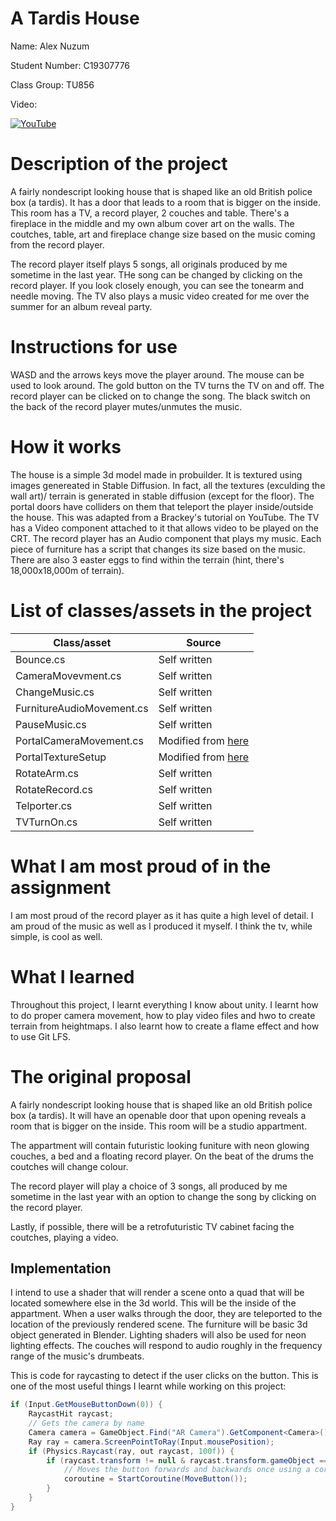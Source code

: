 # A Tardis House

Name: Alex Nuzum

Student Number: C19307776

Class Group: TU856

Video:

[![YouTube](https://i9.ytimg.com/vi_webp/_KZZjSHwsgo/mq1.webp?sqp=CMDb3pwG-oaymwEmCMACELQB8quKqQMa8AEB-AH-CYAC0AWKAgwIABABGGUgYSg6MA8=&rs=AOn4CLAu-aWXH847p727bzq3u9Fr26y5LA)](https://www.youtube.com/watch?v=_KZZjSHwsgo)

# Description of the project
A fairly nondescript looking house that is shaped like an old British police box (a tardis). It has a door that leads to a room that is bigger on the inside. This room has a TV, a record player, 2 couches and table. There's a fireplace in the middle and my own album cover art on the walls. The coutches, table, art and fireplace change size based on the music coming from the record player.

The record player itself plays 5 songs, all originals produced by me sometime in the last year. THe song can be changed by clicking on the record player. If you look closely enough, you can see the tonearm and needle moving. The TV also plays a music video created for me over the summer for an album reveal party.

# Instructions for use
WASD and the arrows keys move the player around. The mouse can be used to look around. The gold button on the TV turns the TV on and off. The record player can be clicked on to change the song. The black switch on the back of the record player mutes/unmutes the music.

# How it works
The house is a simple 3d model made in probuilder. It is textured using images genereated in Stable Diffusion. In fact, all the textures (exculding the wall art)/ terrain is generated in stable diffusion (except for the floor). The portal doors have colliders on them that teleport the player inside/outside the house. This was adapted from a Brackey's tutorial on YouTube. The TV has a Video component attached to it that allows video to be played on the CRT. The record player has an Audio component that plays my music. Each piece of furniture has a script that changes its size based on the music. There are also 3 easter eggs to find within the terrain (hint, there's 18,000x18,000m of terrain).
# List of classes/assets in the project

| Class/asset | Source |
|-----------|-----------|
| Bounce.cs | Self written |
| CameraMovevment.cs | Self written |
| ChangeMusic.cs | Self written |
| FurnitureAudioMovement.cs | Self written |
| PauseMusic.cs | Self written |
| PortalCameraMovement.cs | Modified from [here](https://www.youtube.com/watch?v=cuQao3hEKfs) |
| PortalTextureSetup | Modified from [here](https://www.youtube.com/watch?v=cuQao3hEKfs) |
| RotateArm.cs | Self written |
| RotateRecord.cs | Self written |
| Telporter.cs | Self written |
| TVTurnOn.cs | Self written |

# What I am most proud of in the assignment
I am most proud of the record player as it has quite a high level of detail. I am proud of the music as well as I produced it myself. I think the tv, while simple, is cool as well.

# What I learned
Throughout this project, I learnt everything I know about unity. I learnt how to do proper camera movement, how to play video files and hwo to create terrain from heightmaps. I also learnt how to create a flame effect and how to use Git LFS.

# The original proposal
A fairly nondescript looking house that is shaped like an old British police box (a tardis). It will have an openable door that upon opening reveals a room that is bigger on the inside. This room will be a studio appartment.

The appartment will contain futuristic looking funiture with neon glowing couches, a bed and a floating record player. On the beat of the drums the coutches will change colour.

The record player will play a choice of 3 songs, all produced by me sometime in the last year with an option to change the song by clicking on the record player.

Lastly, if possible, there will be a retrofuturistic TV cabinet facing the coutches, playing a video.

## Implementation
I intend to use a shader that will render a scene onto a quad that will be located somewhere else in the 3d world. This will be the inside of the appartment. When a user walks through the door, they are teleported to the location of the previously rendered scene. The furniture will be basic 3d object generated in Blender. Lighting shaders will also be used for neon lighting effects. The couches will respond to audio roughly in the frequency range of the music's drumbeats.

This is code for raycasting to detect if the user clicks on the button. This is one of the most useful things I learnt while working on this project:

```Java
if (Input.GetMouseButtonDown(0)) {
	RaycastHit raycast;
	// Gets the camera by name
	Camera camera = GameObject.Find("AR Camera").GetComponent<Camera>();
	Ray ray = camera.ScreenPointToRay(Input.mousePosition);
	if (Physics.Raycast(ray, out raycast, 100f)) {
		if (raycast.transform != null & raycast.transform.gameObject == gameObject) {
			// Moves the button forwards and backwards once using a coroutine
			coroutine = StartCoroutine(MoveButton());
		}
	}
}
```
